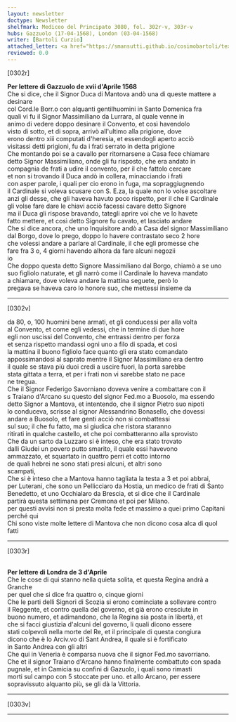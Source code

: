 ```yaml
---
layout: newsletter
doctype: Newsletter
shelfmark: Mediceo del Principato 3080, fol. 302r-v, 303r-v
hubs: Gazzuolo (17-04-1568), London (03-04-1568)
writer: [Bartoli Curzio]
attached_letter: <a href="https://smansutti.github.io/cosimobartoli/texts/TBD/">TBD</a>
reviewed: 0.0
---
```


[0302r]  
  
  
<strong>Per lettere di Gazzuolo de xvii d'Aprile 1568</strong>  
Che si dice, che il Signor Duca di Mantova andò una di queste mattere a desinare  
col Cord.le Borr.o con alquanti gentilhuomini in Santo Domenica fra  
quali vi fu il Signor Massimiliano da Lurrara, al quale venne in  
animo di vedere doppo desinare il Convento, et così havendolo  
visto di sotto, et di sopra, arrivò all'ultimo alla prigione, dove  
erono dentro xiii computati d'heresia, et essendogli aperto acciò  
visitassi detti prigioni, fu da i frati serrato in detta prigione  
Che montando poi se a cavallo per ritornarsene a Casa fece chiamare  
detto Signor Massimiliano, onde gli fu risposto, che era andato in  
compagnia de frati a udire il convento, per il che fattolo cercare  
et non si trovando il Duca andò in collera, minacciando i frati  
con asper parole, i quali per cio erono in fuga, ma sopraggiugnendo  
il Cardinale si voleva scusare con S. E.za, la quale non lo volse ascoltare  
anzi gli desse, che gli haveva havuto poco rispetto, per il che il Cardinale  
gli volse fare dare le chiavi acciò facessi cavare detto Signore  
ma il Duca gli rispose bravando, tategli aprire voi che ve lo havete  
fatto mettere, et così detto Signore fu cavato, et lasciato andare  
Che si dice ancora, che uno Inquisitore andò a Casa del signor Massimiliano  
dal Borgo, dove lo prego, doppo lo havere contrastato seco 2 hore  
che volessi andare a parlare al Cardinale, il che egli promesse che  
fare fra 3 o, 4 giorni havendo alhora da fare alcuni negozii  
io  
Che doppo questa detto Signore Massimiliano dal Borgo, chiamò a se uno  
suo figliolo naturate, et gli narrò come il Cardinale lo haveva mandato  
a chiamare, dove voleva andare la mattina seguete, però lo  
pregava se haveva caro lo honore suo, che mettessi insieme da  
  
---  

[0302v]  
  
  
da 80, o, 100 huomini bene armati, et gli conducessi per alla volta  
al Convento, et come egli vedessi, che in termine di due hore  
egli non uscissi del Convento, che entrassi dentro per forza  
et senza rispetto mandassi ogni uno a filo di spada, et così  
la mattina il buono figliolo face quanto gli era stato comandato  
appossimandosi al saprato mentre il Signor Massimiliano era dentro  
il quale se stava più duoi credi a uscire fuori, la porta sarebbe  
stata gittata a terra, et per i frati non vi sarebbe stato ne pace  
ne tregua.  
Che il Signor Federigo Savorniano doveva venire a combattare con il  
s Traiano d'Arcano su questo del signor Fed.mo a Buosolo, ma essendo  
detto Signor a Mantova, et intentendo, che il signor Pietro suo nipoti  
lo conduceva, scrisse al signor Alessandrino Bonasello, che dovessi  
andare a Buosolo, et fare genti acciò non si combattessi  
sul suo; il che fu fatto, ma si giudica che ristora staranno  
ritirati in qualche castello, et che poi combatteranno alla sprovisto  
Che da un sarto da Luzzaro si è inteso, che era stato trovato  
dalli Giudei un povero putto smarito, il quale essi havevono  
ammazzato, et squartato in quattro perri et cotto intorno  
de quali hebrei ne sono stati presi alcuni, et altri sono  
scampati,  
Che si è inteso che a Mantova hanno tagliata la testa a 3 et poi abbrai,  
per Luterani, che sono un Pellicciaro da Hostia, un medico de frati di Santo  
Benedetto, et uno Occhialaro da Brescia, et si dice che il Cardinale  
partirà questa settimana per Cremona et poi per Milano.  
per questi avvisi non si presta molta fede et massimo a quei primo Capitani perché qui  
Chi sono viste molte lettere di Mantova che non dicono cosa alca di quol fatti  
  
---  

[0303r]  
  
  
<br/><strong>Per lettere di Londra de 3 d'Aprile</strong>  
Che le cose di qui stanno nella quieta solita, et questa Regina andrà a Granche  
per quel che si dice fra quattro o, cinque giorni  
Che le parti delli Signori di Scozia si erono cominciate a sollevare contro  
il Reggente, et contro quella del governo, et già erono cresciute in  
buono numero, et adimandono, che la Regina sia posta in libertà, et  
che si facci giustizia d'alcuni del governo, li quali dicono essere  
stati colpevoli nella morte del Re, et il principale di questa congiura  
dicono che è lo Arciv.vo di Sant Andrea, il quale si è fortificato  
in Santo Andrea con gli altri  
Che qui in Veneria è comparsa nuova che il signor Fed.mo savorriano.  
Che et il signor Traiano d'Arcano hanno finalmente combattuto con spada  
pugnale, et in Camicia su confini di Gazuolo, i quali sono rimasti  
morti sul campo con 5 stoccate per uno. et allo Arcano, per essere  
sopravissuto alquanto più, se gli dà la Vittoria.  
  
---  

[0303v]  
  
  
  
---  

